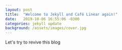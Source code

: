 ```yaml
---
layout: post
title:  "Welcome to Jekyll and Café Linear again!"
date:   2019-10-06 16:55:06 -0300
categories: jekyll update
background: /assets/images/cover.jpg
---
```


Let's try to revive this blog